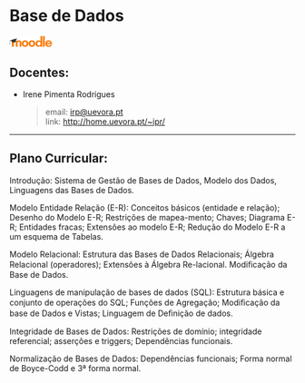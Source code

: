 # Base de Dados 
[ <img width="75px" src="https://github.com/GBarradas/GBarradas/blob/main/img/moodle.png?raw=true">](https://www.moodle.uevora.pt/2122/course/view.php?id=259)
## Docentes:
- Irene Pimenta Rodrigues
  > email: irp@uevora.pt  
    link: http://home.uevora.pt/~ipr/
---
## Plano Curricular:
<p> 
Introdução: Sistema de Gestão de Bases de Dados, Modelo dos Dados, Linguagens das Bases de Dados. </p>
<p>Modelo Entidade Relação (E-R): Conceitos básicos (entidade e relação); Desenho do Modelo E-R; Restrições de mapea-mento; Chaves; Diagrama E-R; Entidades fracas; Extensões ao modelo E-R; Redução do Modelo E-R a um esquema de Tabelas.</p> 
<p>Modelo Relacional: Estrutura das Bases de Dados Relacionais; Álgebra Relacional (operadores); Extensões à Álgebra Re-lacional. Modiﬁcação da Base de Dados.</p>
<p>Linguagens de manipulação de bases de dados (SQL): Estrutura básica e conjunto de operações do SQL; Funções de Agregação; Modiﬁcação da base de Dados e Vistas; Linguagem de Deﬁnição de dados.</p>
<p>Integridade de Bases de Dados: Restrições de domínio; integridade referencial; asserções e triggers; Dependências funcionais.  </p>
<p>Normalização de Bases de Dados: Dependências funcionais; Forma normal de Boyce-Codd e 3ª forma normal.</p>
